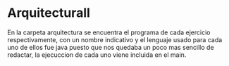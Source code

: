 # Arquitecturall

En la carpeta arquitectura se encuentra el programa de cada ejercicio respectivamente, con un nombre indicativo y el lenguaje usado para cada uno de ellos fue java
puesto que nos quedaba un poco mas sencillo de redactar, la ejecuccion de cada uno viene incluida en el main.
